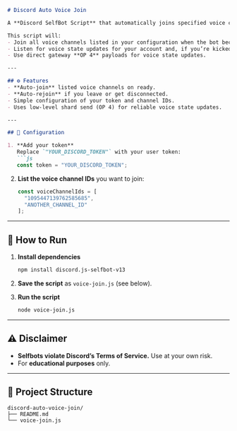 ````markdown
# Discord Auto Voice Join

A **Discord SelfBot Script** that automatically joins specified voice channels on startup and re-joins them if you’re ever disconnected.

This script will:
- Join all voice channels listed in your configuration when the bot becomes ready.
- Listen for voice state updates for your account and, if you’re kicked or disconnect, re-join after a 9-second delay.
- Use direct gateway **OP 4** payloads for voice state updates.

---

## ⚙️ Features
- **Auto-join** listed voice channels on ready.  
- **Auto-rejoin** if you leave or get disconnected.  
- Simple configuration of your token and channel IDs.  
- Uses low-level shard send (OP 4) for reliable voice state updates.

---

## 📝 Configuration

1. **Add your token**  
   Replace `"YOUR_DISCORD_TOKEN"` with your user token:
   ```js
   const token = "YOUR_DISCORD_TOKEN";
````

2. **List the voice channel IDs** you want to join:

   ```js
   const voiceChannelIds = [
     "1095447139762585685",
     "ANOTHER_CHANNEL_ID"
   ];
   ````

---

## 🚀 How to Run

1. **Install dependencies**

   ```bash
   npm install discord.js-selfbot-v13
   ````
2. **Save the script** as `voice-join.js` (see below).
3. **Run the script**

   ```bash
   node voice-join.js
   ````

---

## ⚠️ Disclaimer

* **Selfbots violate Discord’s Terms of Service.** Use at your own risk.
* For **educational purposes** only.

---

## 📂 Project Structure

```
discord-auto-voice-join/
├── README.md
└── voice-join.js
```

````


